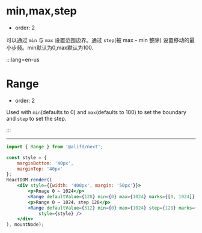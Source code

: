 # min,max,step

- order: 2

可以通过 `min` 与 `max` 设置范围边界。通过 `step`(被 max - min 整除) 设置移动的最小步频。min默认为0,max默认为100.

:::lang=en-us
# Range

- order: 2

Used with `min`(defaults to 0) and `max`(defaults to 100) to set the boundary and `step` to set the step.

:::

---

````jsx
import { Range } from '@alifd/next';

const style = {
    marginBottom: '40px',
    marginTop: '40px'
};
ReactDOM.render((
    <div style={{width: '400px', margin: '50px'}}>
        <p>Rnage 0 ~ 1024</p>
        <Range defaultValue={128} min={0} max={1024} marks={[0, 1024]} style={style} />
        <p>Range 0 ~ 1024，step 128</p>
        <Range defaultValue={512} min={0} max={1024} step={128} marks={[0, 1024]}
            style={style} />
    </div>
), mountNode);
````
